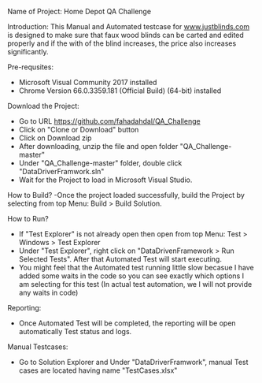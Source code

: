 Name of Project: Home Depot QA Challenge

Introduction:
This Manual and Automated testcase for www.justblinds.com is designed to make sure that faux wood blinds can be carted and edited properly and if the with of the blind increases, the price also increases significantly.

Pre-requsites:
- Microsoft Visual Community 2017 installed
- Chrome Version 66.0.3359.181 (Official Build) (64-bit) installed

Download the Project:
- Go to URL https://github.com/fahadahdal/QA_Challenge
- Click on "Clone or Download" button
- Click on Download zip
- After downloading, unzip the file and open folder "QA_Challenge-master"
- Under "QA_Challenge-master" folder, double click "DataDriverFramwork.sln"
- Wait for the Project to load in Microsoft Visual Studio.

How to Build?
-Once the project loaded successfully, build the Project by selecting from top Menu: Build > Build Solution.

How to Run?
- If "Test Explorer" is not already open then open from top Menu: Test > Windows > Test Explorer
- Under "Test Explorer", right click on "DataDrivenFramework > Run Selected Tests". After that Automated Test will start executing.
- You might feel that the Automated test running little slow becasue I have added some waits in the code so you can see exactly which options I am selecting for this test (In actual test automation, we I will not provide any waits in code)

Reporting:
- Once Automated Test will be completed, the reporting will be open automatically Test status and logs.

Manual Testcases:
- Go to Solution Explorer and Under "DataDriverFramwork", manual Test cases are located having name "TestCases.xlsx"






